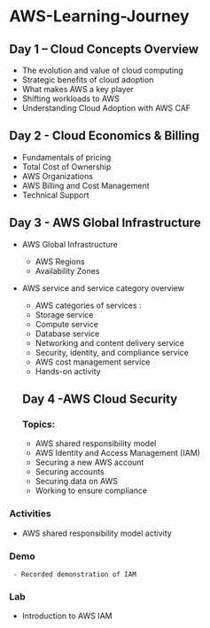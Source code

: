 # AWS-Learning-Journey

## Day 1 – Cloud Concepts Overview
 - The evolution and value of cloud computing
 - Strategic benefits of cloud adoption
 - What makes AWS a key player
 - Shifting workloads to AWS
 - Understanding Cloud Adoption with AWS CAF

## Day 2 - Cloud Economics & Billing 
 - Fundamentals of pricing
 - Total Cost of Ownership
 - AWS Organizations
 - AWS Billing and Cost Management
 - Technical Support

 ## Day 3 - AWS Global Infrastructure
 - AWS Global Infrastructure
      - AWS Regions
      - Availability Zones
      
   
 - AWS service and service category overview
      - AWS categories of services :
      - Storage service 
      - Compute service 
      - Database service 
      - Networking and content delivery service
      - Security, identity, and compliance service
      - AWS cost management service
      - Hands-on activity

   ## Day 4 -AWS Cloud Security
   ### Topics:
   
     - AWS shared responsibility model
     - AWS Identity and Access Management (IAM)
     - Securing a new AWS account
     - Securing accounts
     - Securing data on AWS
     - Working to ensure compliance
### Activities

- AWS shared responsibility model activity
### Demo

     - Recorded demonstration of IAM
### Lab

 - Introduction to AWS IAM
